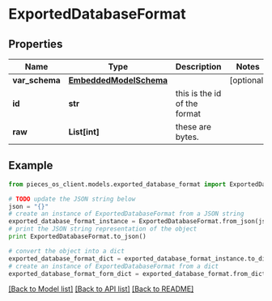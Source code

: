 # ExportedDatabaseFormat


## Properties

Name | Type | Description | Notes
------------ | ------------- | ------------- | -------------
**var_schema** | [**EmbeddedModelSchema**](EmbeddedModelSchema.md) |  | [optional] 
**id** | **str** | this is the id of the format | 
**raw** | **List[int]** | these are bytes. | 

## Example

```python
from pieces_os_client.models.exported_database_format import ExportedDatabaseFormat

# TODO update the JSON string below
json = "{}"
# create an instance of ExportedDatabaseFormat from a JSON string
exported_database_format_instance = ExportedDatabaseFormat.from_json(json)
# print the JSON string representation of the object
print ExportedDatabaseFormat.to_json()

# convert the object into a dict
exported_database_format_dict = exported_database_format_instance.to_dict()
# create an instance of ExportedDatabaseFormat from a dict
exported_database_format_form_dict = exported_database_format.from_dict(exported_database_format_dict)
```
[[Back to Model list]](../README.md#documentation-for-models) [[Back to API list]](../README.md#documentation-for-api-endpoints) [[Back to README]](../README.md)


